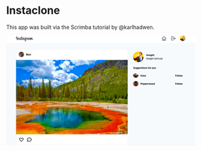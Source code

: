 # Instaclone

This app was built via the Scrimba tutorial by @karlhadwen. 



![Screenshot](preview.png)